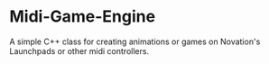 # Midi-Game-Engine
A simple C++ class for creating animations or games on Novation's Launchpads or other midi controllers.
